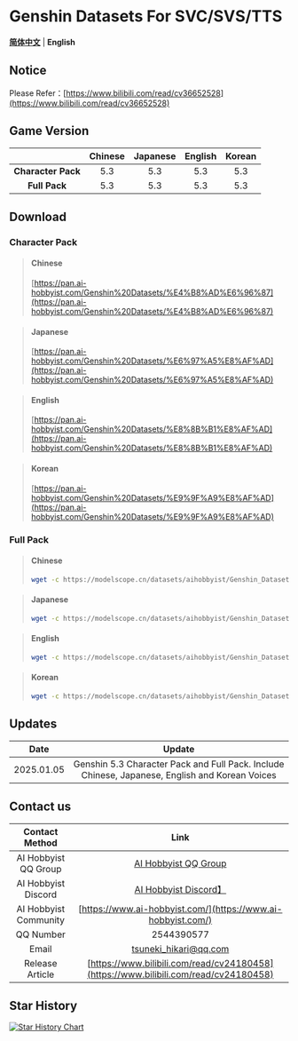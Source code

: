 # Genshin Datasets For SVC/SVS/TTS
[**简体中文**](./README_CN.md) | **English**

## Notice

Please Refer：[https://www.bilibili.com/read/cv36652528](https://www.bilibili.com/read/cv36652528)

## Game Version

|                          | Chinese | Japanese | English | Korean |
| :----------------------: | :--: | :--: | :--: | :--: |
| **Character Pack** | 5.3  | 5.3  | 5.3  | 5.3  |
|  **Full Pack**  | 5.3  | 5.3  | 5.3  | 5.3  |

## Download
### Character Pack	
>#### Chinese
>[https://pan.ai-hobbyist.com/Genshin%20Datasets/%E4%B8%AD%E6%96%87](https://pan.ai-hobbyist.com/Genshin%20Datasets/%E4%B8%AD%E6%96%87)

>#### Japanese
>[https://pan.ai-hobbyist.com/Genshin%20Datasets/%E6%97%A5%E8%AF%AD](https://pan.ai-hobbyist.com/Genshin%20Datasets/%E6%97%A5%E8%AF%AD)

>#### English
>[https://pan.ai-hobbyist.com/Genshin%20Datasets/%E8%8B%B1%E8%AF%AD](https://pan.ai-hobbyist.com/Genshin%20Datasets/%E8%8B%B1%E8%AF%AD)

>#### Korean
>[https://pan.ai-hobbyist.com/Genshin%20Datasets/%E9%9F%A9%E8%AF%AD](https://pan.ai-hobbyist.com/Genshin%20Datasets/%E9%9F%A9%E8%AF%AD)

### Full Pack
>#### Chinese
> ```bash 
>wget -c https://modelscope.cn/datasets/aihobbyist/Genshin_Dataset/resolve/master/Genshin5.3_CN.7z
>```

>#### Japanese
> ```bash 
>wget -c https://modelscope.cn/datasets/aihobbyist/Genshin_Dataset/resolve/master/Genshin5.3_JP.7z
>```

>#### English
> ```bash 
>wget -c https://modelscope.cn/datasets/aihobbyist/Genshin_Dataset/resolve/master/Genshin5.3_EN.7z
>```

>#### Korean
> ```bash 
>wget -c https://modelscope.cn/datasets/aihobbyist/Genshin_Dataset/resolve/master/Genshin5.3_KR.7z
>```
## Updates

|    Date    |                 Update                  |
| :--------: | :---------------------------------------: |
| 2025.01.05 | Genshin 5.3 Character Pack and Full Pack. Include Chinese, Japanese, English and Korean Voices|


## Contact us

|      Contact Method	      |                            Link                            |
| :----------------: | :----------------------------------------------------------: |
| AI Hobbyist QQ Group | [AI Hobbyist QQ Group](https://qm.qq.com/q/Ii0OLQTF2U) |
| AI Hobbyist Discord | [AI Hobbyist Discord】](https://discord.gg/eGzeMgYSPD) |
|   AI Hobbyist Community	   | [https://www.ai-hobbyist.com/](https://www.ai-hobbyist.com/) |
|         QQ Number	         |                          2544390577                          |
|        Email        |                    tsuneki_hikari@qq.com                     |
|        Release Article        |                    [https://www.bilibili.com/read/cv24180458](https://www.bilibili.com/read/cv24180458)                     |
## Star History

[![Star History Chart](https://api.star-history.com/svg?repos=AI-Hobbyist/Genshin_Datasets&type=Date)](https://star-history.com/#AI-Hobbyist/Genshin_Datasets&Date)
